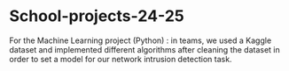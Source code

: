 # School-projects-24-25

For the Machine Learning project (Python) : in teams, we used a Kaggle dataset and implemented different algorithms after cleaning the dataset in order to set a model for our network intrusion detection task.
